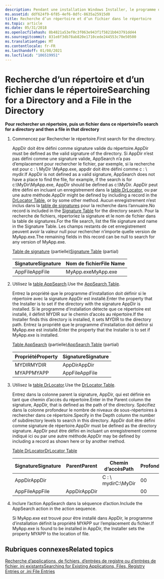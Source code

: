 ```yaml
---
description: Pendant une installation Windows Installer, le programme d’installation peut rechercher un répertoire et un fichier dans ce répertoire.
ms.assetid: ddf624f9-6f85-4ef6-8dfc-8635a25915d0
title: Recherche d’un répertoire et d’un fichier dans le répertoire
ms.topic: article
ms.date: 05/31/2018
ms.openlocfilehash: 8b4821a53ef0c3f063e943f1f5821b043791dd44
ms.sourcegitcommit: 831e8f3db78ab820e1710cede244553c70e50500
ms.translationtype: MT
ms.contentlocale: fr-FR
ms.lasthandoff: 01/08/2021
ms.locfileid: "106519951"
---
```

# <a name="searching-for-a-directory-and-a-file-in-the-directory"></a><span data-ttu-id="aacf7-103">Recherche d’un répertoire et d’un fichier dans le répertoire</span><span class="sxs-lookup"><span data-stu-id="aacf7-103">Searching for a Directory and a File in the Directory</span></span>

<span data-ttu-id="aacf7-104">**Pour rechercher un répertoire, puis un fichier dans ce répertoire**</span><span class="sxs-lookup"><span data-stu-id="aacf7-104">**To search for a directory and then a file in that directory**</span></span>

1.  <span data-ttu-id="aacf7-105">Commencez par Rechercher le répertoire.</span><span class="sxs-lookup"><span data-stu-id="aacf7-105">First search for the directory.</span></span>

    <span data-ttu-id="aacf7-106">AppDir doit être défini comme signature valide du répertoire.</span><span class="sxs-lookup"><span data-stu-id="aacf7-106">AppDir must be defined as the valid signature of the directory.</span></span> <span data-ttu-id="aacf7-107">Si AppDir n’est pas défini comme une signature valide, AppSearch n’a pas d’emplacement pour rechercher le fichier, par exemple, si la recherche est pour c : \\ MyDir \\MyApp.exe, appdir doit être défini comme c : \\ mydir.</span><span class="sxs-lookup"><span data-stu-id="aacf7-107">If AppDir is not defined as a valid signature, AppSearch does not have a place to find the file, for example, if the search is for c:\\MyDir\\MyApp.exe, AppDir should be defined as c:\\MyDir.</span></span> <span data-ttu-id="aacf7-108">AppDir peut être défini en incluant un enregistrement dans la [table DrLocator](drlocator-table.md), ou par une autre méthode.</span><span class="sxs-lookup"><span data-stu-id="aacf7-108">AppDir might be defined by including a record in the [DrLocator Table](drlocator-table.md), or by some other method.</span></span> <span data-ttu-id="aacf7-109">Aucun enregistrement n’est inclus dans la [table de signatures](signature-table.md) pour la recherche dans l’annuaire.</span><span class="sxs-lookup"><span data-stu-id="aacf7-109">No record is included in the [Signature Table](signature-table.md) for the directory search.</span></span> <span data-ttu-id="aacf7-110">Pour la recherche de fichiers, répertoriez la signature et le nom de fichier dans la table de signatures.</span><span class="sxs-lookup"><span data-stu-id="aacf7-110">For the file search, list the file signature and name in the Signature Table.</span></span> <span data-ttu-id="aacf7-111">Les champs restants de cet enregistrement peuvent avoir la valeur null pour rechercher n’importe quelle version de MyApp.exe.</span><span class="sxs-lookup"><span data-stu-id="aacf7-111">The remaining fields in this record can be null to search for any version of MyApp.exe.</span></span>

    <span data-ttu-id="aacf7-112">[Table de signature](signature-table.md) (partielle)</span><span class="sxs-lookup"><span data-stu-id="aacf7-112">[Signature Table](signature-table.md) (partial)</span></span>

    

    | <span data-ttu-id="aacf7-113">Signature</span><span class="sxs-lookup"><span data-stu-id="aacf7-113">Signature</span></span>          | <span data-ttu-id="aacf7-114">Nom de fichier</span><span class="sxs-lookup"><span data-stu-id="aacf7-114">File Name</span></span>            |
    |--------------------|----------------------|
    | <span data-ttu-id="aacf7-115">AppFile</span><span class="sxs-lookup"><span data-stu-id="aacf7-115">AppFile</span></span><br/> | <span data-ttu-id="aacf7-116">MyApp.exe</span><span class="sxs-lookup"><span data-stu-id="aacf7-116">MyApp.exe</span></span><br/> |

    

     

2.  <span data-ttu-id="aacf7-117">Utilisez la [table AppSearch](appsearch-table.md).</span><span class="sxs-lookup"><span data-stu-id="aacf7-117">Use the [AppSearch Table](appsearch-table.md).</span></span>

    <span data-ttu-id="aacf7-118">Entrez la propriété que le programme d’installation doit définir si le répertoire avec la signature AppDir est installé.</span><span class="sxs-lookup"><span data-stu-id="aacf7-118">Enter the property that the Installer is to set if the directory with the signature AppDir is installed.</span></span> <span data-ttu-id="aacf7-119">Si le programme d’installation détecte que ce répertoire est installé, il définit MYDIR sur le chemin d’accès au répertoire.</span><span class="sxs-lookup"><span data-stu-id="aacf7-119">If the Installer finds this directory is installed, it sets MYDIR to the directory path.</span></span> <span data-ttu-id="aacf7-120">Entrez la propriété que le programme d’installation doit définir si MyApp.exe est installé.</span><span class="sxs-lookup"><span data-stu-id="aacf7-120">Enter the property that the Installer is to set if MyApp.exe is installed.</span></span>

    <span data-ttu-id="aacf7-121">[Table AppSearch](appsearch-table.md) (partielle)</span><span class="sxs-lookup"><span data-stu-id="aacf7-121">[AppSearch Table](appsearch-table.md) (partial)</span></span>

    

    | <span data-ttu-id="aacf7-122">Propriété</span><span class="sxs-lookup"><span data-stu-id="aacf7-122">Property</span></span>         | <span data-ttu-id="aacf7-123">Signature</span><span class="sxs-lookup"><span data-stu-id="aacf7-123">Signature</span></span>          |
    |------------------|--------------------|
    | <span data-ttu-id="aacf7-124">MYDIR</span><span class="sxs-lookup"><span data-stu-id="aacf7-124">MYDIR</span></span><br/> | <span data-ttu-id="aacf7-125">AppDir</span><span class="sxs-lookup"><span data-stu-id="aacf7-125">AppDir</span></span><br/>  |
    | <span data-ttu-id="aacf7-126">MYAPP</span><span class="sxs-lookup"><span data-stu-id="aacf7-126">MYAPP</span></span><br/> | <span data-ttu-id="aacf7-127">AppFile</span><span class="sxs-lookup"><span data-stu-id="aacf7-127">AppFile</span></span><br/> |

    

     

3.  <span data-ttu-id="aacf7-128">Utilisez la [table DrLocator](drlocator-table.md).</span><span class="sxs-lookup"><span data-stu-id="aacf7-128">Use the [DrLocator Table](drlocator-table.md).</span></span>

    <span data-ttu-id="aacf7-129">Entrez dans la colonne parent la signature, AppDir, qui est définie en tant que chemin d’accès du répertoire.</span><span class="sxs-lookup"><span data-stu-id="aacf7-129">Enter in the Parent column the signature, AppDir, that is defined as the path of the directory.</span></span> <span data-ttu-id="aacf7-130">Spécifiez dans la colonne profondeur le nombre de niveaux de sous-répertoires à rechercher dans ce répertoire.</span><span class="sxs-lookup"><span data-stu-id="aacf7-130">Specify in the Depth column the number of subdirectory levels to search in this directory.</span></span> <span data-ttu-id="aacf7-131">AppDir doit être défini comme signature de répertoire.</span><span class="sxs-lookup"><span data-stu-id="aacf7-131">AppDir must be defined as the directory signature.</span></span> <span data-ttu-id="aacf7-132">AppDir peut être défini en incluant un enregistrement comme indiqué ici ou par une autre méthode.</span><span class="sxs-lookup"><span data-stu-id="aacf7-132">AppDir may be defined by including a record as shown here or by another method.</span></span>

    [<span data-ttu-id="aacf7-133">Table DrLocator</span><span class="sxs-lookup"><span data-stu-id="aacf7-133">DrLocator Table</span></span>](drlocator-table.md)

    

    | <span data-ttu-id="aacf7-134">Signature</span><span class="sxs-lookup"><span data-stu-id="aacf7-134">Signature</span></span> | <span data-ttu-id="aacf7-135">Parent</span><span class="sxs-lookup"><span data-stu-id="aacf7-135">Parent</span></span> | <span data-ttu-id="aacf7-136">Chemin d’accès</span><span class="sxs-lookup"><span data-stu-id="aacf7-136">Path</span></span>      | <span data-ttu-id="aacf7-137">Profondeur</span><span class="sxs-lookup"><span data-stu-id="aacf7-137">Depth</span></span> |
    |-----------|--------|-----------|-------|
    | <span data-ttu-id="aacf7-138">AppDir</span><span class="sxs-lookup"><span data-stu-id="aacf7-138">AppDir</span></span>    |        | <span data-ttu-id="aacf7-139">C : \\ mydir</span><span class="sxs-lookup"><span data-stu-id="aacf7-139">C:\\MyDir</span></span> | <span data-ttu-id="aacf7-140">0</span><span class="sxs-lookup"><span data-stu-id="aacf7-140">0</span></span>     |
    | <span data-ttu-id="aacf7-141">AppFile</span><span class="sxs-lookup"><span data-stu-id="aacf7-141">AppFile</span></span>   | <span data-ttu-id="aacf7-142">AppDir</span><span class="sxs-lookup"><span data-stu-id="aacf7-142">AppDir</span></span> |           | <span data-ttu-id="aacf7-143">0</span><span class="sxs-lookup"><span data-stu-id="aacf7-143">0</span></span>     |

    

     

4.  <span data-ttu-id="aacf7-144">Inclure l’action AppSearch dans la séquence d’action.</span><span class="sxs-lookup"><span data-stu-id="aacf7-144">Include the AppSearch action in the action sequence.</span></span>

    <span data-ttu-id="aacf7-145">Si MyApp.exe est trouvé pour être installé dans AppDir, le programme d’installation définit la propriété MYAPP sur l’emplacement du fichier.</span><span class="sxs-lookup"><span data-stu-id="aacf7-145">If MyApp.exe is found to be installed in AppDir, the Installer sets the property MYAPP to the location of file.</span></span>

## <a name="related-topics"></a><span data-ttu-id="aacf7-146">Rubriques connexes</span><span class="sxs-lookup"><span data-stu-id="aacf7-146">Related topics</span></span>

<dl> <dt>

[<span data-ttu-id="aacf7-147">Recherche d’applications, de fichiers, d’entrées de registre ou d’entrées de fichier. ini existants</span><span class="sxs-lookup"><span data-stu-id="aacf7-147">Searching for Existing Applications, Files, Registry Entries or .ini File Entries</span></span>](searching-for-existing-applications-files-registry-entries-or--ini-file-entries.md)
</dt> </dl>

 

 




